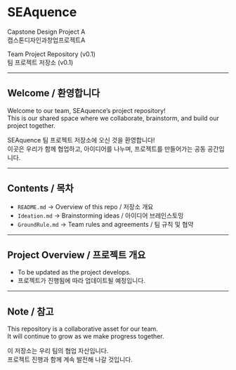 # SEAquence   
Capstone Design Project A  
캡스톤디자인과창업프로젝트A  

Team Project Repository (v0.1)  
팀 프로젝트 저장소 (v0.1)  

---

## Welcome / 환영합니다
Welcome to our team, SEAquence’s project repository!  
This is our shared space where we collaborate, brainstorm, and build our project together.  

SEAquence 팀 프로젝트 저장소에 오신 것을 환영합니다!  
이곳은 우리가 함께 협업하고, 아이디어를 나누며, 프로젝트를 만들어가는 공동 공간입니다.  

---

## Contents / 목차
- `README.md` → Overview of this repo / 저장소 개요  
- `Ideation.md` → Brainstorming ideas / 아이디어 브레인스토밍  
- `GroundRule.md` → Team rules and agreements / 팀 규칙 및 협약  

---

## Project Overview / 프로젝트 개요
- To be updated as the project develops.  
- 프로젝트가 진행됨에 따라 업데이트될 예정입니다.  

---

## Note / 참고
This repository is a collaborative asset for our team.  
It will continue to grow as we make progress together.  

이 저장소는 우리 팀의 협업 자산입니다.  
프로젝트 진행과 함께 계속 발전해 나갈 것입니다.  
